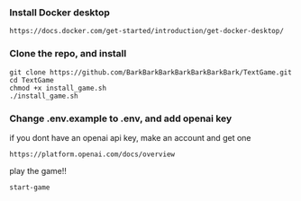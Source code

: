 
### Install Docker desktop
```
https://docs.docker.com/get-started/introduction/get-docker-desktop/
```


### Clone the repo, and install

```
git clone https://github.com/BarkBarkBarkBarkBarkBarkBark/TextGame.git
cd TextGame
chmod +x install_game.sh
./install_game.sh
```

### Change .env.example to .env, and add openai key

if you dont have an openai api key, make an account and get one
```
https://platform.openai.com/docs/overview
```

play the game!!

```
start-game
```

